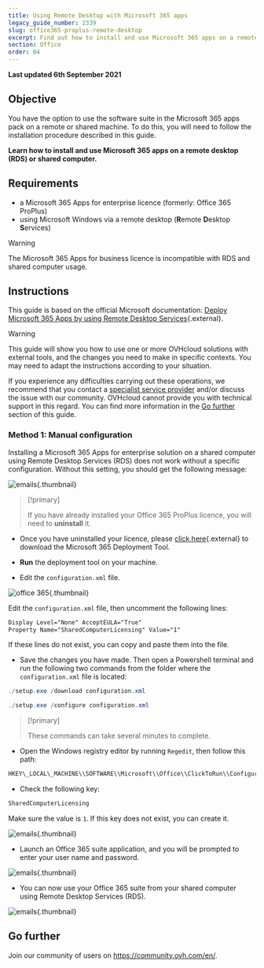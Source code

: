 ```yaml
---
title: Using Remote Desktop with Microsoft 365 apps
legacy_guide_number: 2339
slug: office365-proplus-remote-desktop
excerpt: Find out how to install and use Microsoft 365 apps on a remote desktop (RDS) or shared computer
section: Office
order: 04
---
```


**Last updated 6th September 2021**

## Objective

You have the option to use the software suite in the Microsoft 365 apps pack on a remote or shared machine. To do this, you will need to follow the installation procedure described in this guide.

**Learn how to install and use Microsoft 365 apps on a remote desktop (RDS) or shared computer.**

## Requirements

- a Microsoft 365 Apps for enterprise licence (formerly: Office 365 ProPlus)
- using Microsoft Windows via a remote desktop (**R**emote **D**esktop **S**ervices)

> [!warning]
>
> The Microsoft 365 Apps for business licence is incompatible with RDS and shared computer usage.
> 

## Instructions

This guide is based on the official Microsoft documentation: [Deploy Microsoft 365 Apps by using Remote Desktop Services](https://docs.microsoft.com/en-gb/deployoffice/deploy-microsoft-365-apps-remote-desktop-services){.external}.

> [!warning]
> This guide will show you how to use one or more OVHcloud solutions with external tools, and the changes you need to make in specific contexts. You may need to adapt the instructions according to your situation.
>
> If you experience any difficulties carrying out these operations, we recommend that you contact a [specialist service provider](https://partner.ovhcloud.com/en-gb/directory/) and/or discuss the issue with our community. OVHcloud cannot provide you with technical support in this regard. You can find more information in the [Go further](#gofurther) section of this guide.
>

### Method 1: Manual configuration

Installing a Microsoft 365 Apps for enterprise solution on a shared computer using Remote Desktop Services (RDS) does not work without a specific configuration. Without this setting, you should get the following message:

![emails](images/4717.png){.thumbnail}

> [!primary]
>
> If you have already installed your Office 365 ProPlus licence, you will need to **uninstall** it.
>

- Once you have uninstalled your licence, please [click here](https://www.microsoft.com/en-gb/download/details.aspx?id=49117){.external} to download the Microsoft 365 Deployment Tool.


- **Run** the deployment tool on your machine.


- Edit the `configuration.xml` file.

![office 365](images/4720.png){.thumbnail}

Edit the `configuration.xml` file, then uncomment the following lines:

```xml
Display Level="None" AcceptEULA="True"
Property Name="SharedComputerLicensing" Value="1"
```

If these lines do not exist, you can copy and paste them into the file.

- Save the changes you have made. Then open a Powershell terminal and run the following two commands from the folder where the `configuration.xml` file is located:

```powershell
./setup.exe /download configuration.xml
```

```powershell
./setup.exe /configure configuration.xml
```

> [!primary]
>
> These commands can take several minutes to complete.

- Open the Windows registry editor by running `Regedit`, then follow this path:

```powershell
HKEY\_LOCAL\_MACHINE\\SOFTWARE\\Microsoft\\Office\\ClickToRun\\Configuration
```

- Check the following key:

```powershell
SharedComputerLicensing
```

Make sure the value is `1`. If this key does not exist, you can create it.

![emails](images/4723.png){.thumbnail}

- Launch an Office 365 suite application, and you will be prompted to enter your user name and password.

![emails](images/4724.png){.thumbnail}

- You can now use your Office 365 suite from your shared computer using Remote Desktop Services (RDS).

![emails](images/4726.png){.thumbnail}


## Go further <a name="gofurther"></a>

Join our community of users on <https://community.ovh.com/en/>.
